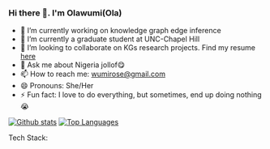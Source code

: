 ### Hi there 👋. I'm Olawumi(Ola)

- 🔭 I’m currently working on knowledge graph edge inference
- 🌱 I’m currently a graduate student at UNC-Chapel Hill
- 👯 I’m looking to collaborate on KGs research projects. Find my resume [here](https://drive.google.com/file/d/1-I-oCEFc5_9tn_O3y_fzq3OB6J5i8Bqk/view?usp=sharing)
- 💬 Ask me about Nigeria jollof😋
- 📫 How to reach me: wumirose@gmail.com
- 😄 Pronouns: She/Her
- ⚡ Fun fact: I love to do everything, but sometimes, end up doing nothing😭

[![Github stats](https://github-readme-stats.vercel.app/api?username=wumirose)](https://github.com/wumirose/github-readme-stats)
[![Top Languages](https://github-readme-stats.vercel.app/api/top-langs/?username=wumirose)](https://github.com/wumirose/github-readme-stats)


Tech Stack:
